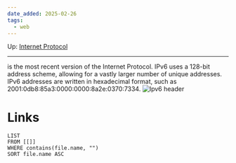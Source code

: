 ```yaml
---
date_added: 2025-02-26
tags:
  - web
---
```

Up: [Internet Protocol](Internet%20Protocol.md)
___
  is the most recent version of the Internet Protocol. IPv6 uses a 128-bit address scheme, allowing for a vastly larger number of unique addresses. IPv6 addresses are written in hexadecimal format, such as 2001:0db8:85a3:0000:0000:8a2e:0370:7334.
![Ipv6 header](Pasted%20image%2020250226060416.png)
# Links
```dataview
LIST
FROM [[]]
WHERE contains(file.name, "")
SORT file.name ASC
```
